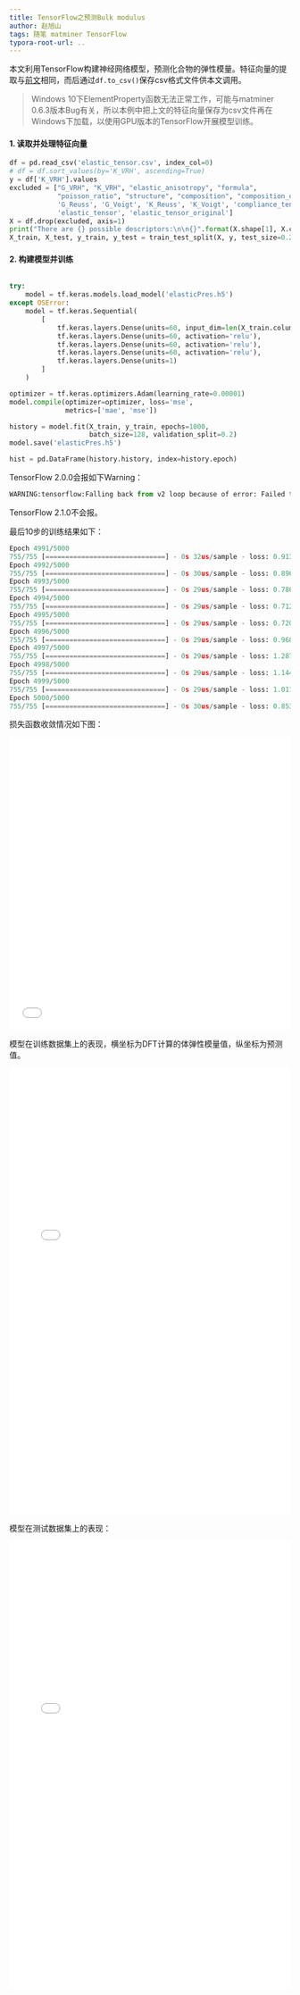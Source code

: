 ```yaml
---
title: TensorFlow之预测Bulk modulus
author: 赵旭山
tags: 随笔 matminer TensorFlow
typora-root-url: ..
---
```




本文利用TensorFlow构建神经网络模型，预测化合物的弹性模量。特征向量的提取与[前文](https://yuwenxianglong.github.io/2020/05/25/Sklearn%E4%B9%8B%E9%A2%84%E6%B5%8B%E5%BC%B9%E6%80%A7%E6%A8%A1%E9%87%8F.html)相同，而后通过`df.to_csv()`保存csv格式文件供本文调用。

> Windows 10下ElementProperty函数无法正常工作，可能与matminer 0.6.3版本Bug有关，所以本例中把上文的特征向量保存为csv文件再在Windows下加载，以使用GPU版本的TensorFlow开展模型训练。

#### 1. 读取并处理特征向量

```python
df = pd.read_csv('elastic_tensor.csv', index_col=0)
# df = df.sort_values(by='K_VRH', ascending=True)
y = df['K_VRH'].values
excluded = ["G_VRH", "K_VRH", "elastic_anisotropy", "formula",
            "poisson_ratio", "structure", "composition", "composition_oxid",
            'G_Reuss', 'G_Voigt', 'K_Reuss', 'K_Voigt', 'compliance_tensor',
            'elastic_tensor', 'elastic_tensor_original']
X = df.drop(excluded, axis=1)
print("There are {} possible descriptors:\n\n{}".format(X.shape[1], X.columns.values))
X_train, X_test, y_train, y_test = train_test_split(X, y, test_size=0.2, random_state=1)
```

#### 2. 构建模型并训练

```python

try:
    model = tf.keras.models.load_model('elasticPres.h5')
except OSError:
    model = tf.keras.Sequential(
        [
            tf.keras.layers.Dense(units=60, input_dim=len(X_train.columns), activation='relu'),
            tf.keras.layers.Dense(units=60, activation='relu'),
            tf.keras.layers.Dense(units=60, activation='relu'),
            tf.keras.layers.Dense(units=60, activation='relu'),
            tf.keras.layers.Dense(units=1)
        ]
    )

optimizer = tf.keras.optimizers.Adam(learning_rate=0.00001)
model.compile(optimizer=optimizer, loss='mse',
              metrics=['mae', 'mse'])

history = model.fit(X_train, y_train, epochs=1000,
                    batch_size=128, validation_split=0.2)
model.save('elasticPres.h5')

hist = pd.DataFrame(history.history, index=history.epoch)
```

TensorFlow 2.0.0会报如下Warning：

```python
WARNING:tensorflow:Falling back from v2 loop because of error: Failed to find data adapter that can handle input: <class 'pandas.core.frame.DataFrame'>, <class 'NoneType'>
```

TensorFlow 2.1.0不会报。

最后10步的训练结果如下：

```python
Epoch 4991/5000
755/755 [==============================] - 0s 32us/sample - loss: 0.9133 - mae: 0.6431 - mse: 0.9133 - val_loss: 291.3222 - val_mae: 11.8175 - val_mse: 291.3222
Epoch 4992/5000
755/755 [==============================] - 0s 30us/sample - loss: 0.8966 - mae: 0.6300 - mse: 0.8966 - val_loss: 289.3552 - val_mae: 11.7826 - val_mse: 289.3552
Epoch 4993/5000
755/755 [==============================] - 0s 29us/sample - loss: 0.7864 - mae: 0.5899 - mse: 0.7864 - val_loss: 292.4638 - val_mae: 11.9599 - val_mse: 292.4638
Epoch 4994/5000
755/755 [==============================] - 0s 29us/sample - loss: 0.7121 - mae: 0.5586 - mse: 0.7121 - val_loss: 289.2971 - val_mae: 11.8120 - val_mse: 289.2971
Epoch 4995/5000
755/755 [==============================] - 0s 29us/sample - loss: 0.7206 - mae: 0.5556 - mse: 0.7206 - val_loss: 291.6976 - val_mae: 11.8284 - val_mse: 291.6976
Epoch 4996/5000
755/755 [==============================] - 0s 29us/sample - loss: 0.9680 - mae: 0.6612 - mse: 0.9680 - val_loss: 289.1350 - val_mae: 11.8645 - val_mse: 289.1350
Epoch 4997/5000
755/755 [==============================] - 0s 29us/sample - loss: 1.2871 - mae: 0.7952 - mse: 1.2871 - val_loss: 293.5512 - val_mae: 11.9366 - val_mse: 293.5512
Epoch 4998/5000
755/755 [==============================] - 0s 29us/sample - loss: 1.1446 - mae: 0.7474 - mse: 1.1446 - val_loss: 288.7805 - val_mae: 11.7558 - val_mse: 288.7805
Epoch 4999/5000
755/755 [==============================] - 0s 29us/sample - loss: 1.0113 - mae: 0.6959 - mse: 1.0113 - val_loss: 292.6437 - val_mae: 11.9833 - val_mse: 292.6437
Epoch 5000/5000
755/755 [==============================] - 0s 30us/sample - loss: 0.8537 - mae: 0.6302 - mse: 0.8537 - val_loss: 290.2824 - val_mae: 11.8138 - val_mse: 290.2824
```





损失函数收敛情况如下图：

 <iframe id="igraph" scrolling="no" style="border:none;" seamless="seamless" src="/resdata/MatInf/matminer/elasticPres/Loss.html" height="525" width="100%"></iframe>

模型在训练数据集上的表现，横坐标为DFT计算的体弹性模量值，纵坐标为预测值。

 <iframe id="igraph" scrolling="no" style="border:none;" seamless="seamless" src="/resdata/MatInf/matminer/elasticPres/BulkPredictionOfTrainingData.html" height="800" width="100%"></iframe>

模型在测试数据集上的表现：

 <iframe id="igraph" scrolling="no" style="border:none;" seamless="seamless" src="/resdata/MatInf/matminer/elasticPres/BulkPredictionOfTestData.html" height="800" width="100%"></iframe>

